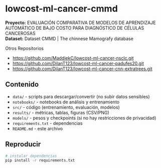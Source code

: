 # lowcost-ml-cancer-cmmd

**Proyecto:** EVALUACIÓN COMPARATIVA DE MODELOS DE APRENDIZAJE AUTOMÁTICO DE BAJO COSTO PARA DIAGNÓSTICO DE CÉLULAS CANCEROSAS  
**Dataset:**  Dataset CMMD | The chinnese Mamografy database 

Otros Repositorios 
- https://github.com/MaddiekC/lowcost-ml-cancer-nsclc.git
- https://github.com/DilanT123/lowcost-ml-cancer-padufes20.git
- https://github.com/DilanT123/lowcost-ml-cancer-cnn-extratrees.git
  
## Contenido
- `data/` - scripts para descargar/convertir (no subir datos sensibles)
- `notebooks/` - notebooks de análisis y entrenamiento
- `src/` - código (entrenamiento, evaluación, modelos)
- `results/` - métricas, tablas, figuras (CSV/PNG)
- `models/` - pesos y checkpoints (si no hay restricciones de privacidad)
- `requirements.txt` - dependencias
- `README.md` - este archivo

## Reproducir 
```bash
# instalar dependencias
pip install -r requirements.txt
